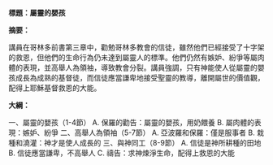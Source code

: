 **標題：屬靈的嬰孩**

**摘要：**

講員在哥林多前書第三章中，勸勉哥林多教會的信徒，雖然他們已經接受了十字架的救恩，但他們的生命行為仍未達到屬靈人的標準。他們仍然有嫉妒、紛爭等屬肉體的表現，並高舉人為領袖，導致教會分裂。講員強調，只有神能使人從屬靈的嬰孩成長為成熟的基督徒，而信徒應當謙卑地接受聖靈的教導，離開屬世的價值觀，配得上耶穌基督救恩的大能。

**大綱：**

一、屬靈的嬰孩（1-4節）
    A. 保羅的勸告：屬靈的嬰孩，用奶餵養
    B. 屬肉體的表現：嫉妒、紛爭
二、高舉人為領袖（5-7節）
    A. 亞波羅和保羅：僅是服事者
    B. 栽種和澆灌：神才是使人成長的
三、與神同工（8-9節）
    A. 信徒是神所耕種的田地
    B. 信徒應當謙卑，不高舉人
    C. 禱告：求神煉淨生命，配得上救恩的大能